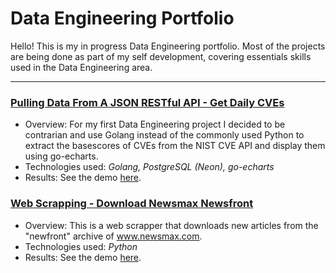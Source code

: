 # Data Engineering Portfolio

Hello! This is my in progress Data Engineering portfolio. Most of the projects are being done as part of my self development, covering essentials skills used in the Data Engineering area.

---

### [Pulling Data From A JSON RESTful API - Get Daily CVEs](https://github.com/bbjrgithub/Data_Engineering/tree/main/Portfolio/Get_Daily_CVEs)

- Overview: For my first Data Engineering project I decided to be contrarian and use Golang instead of the commonly used Python to extract the basescores of CVEs from the NIST CVE API and display them using go-echarts.
- Technologies used: *Golang, PostgreSQL (Neon), go-echarts*
- Results: See the demo [here](https://github.com/bbjrgithub/Data_Engineering/tree/main/Portfolio/Get_Daily_CVEs#demo).

### [Web Scrapping - Download Newsmax Newsfront](https://github.com/bbjrgithub/Data_Engineering/tree/main/Portfolio/Download_Newsmax_Newsfront)

- Overview: This is a web scrapper that downloads new articles from the "newfront" archive of www.newsmax.com.
- Technologies used: *Python*
- Results: See the demo [here](https://github.com/bbjrgithub/Data_Engineering/tree/main/Portfolio/Download_Newsmax_Newsfront#demo).
